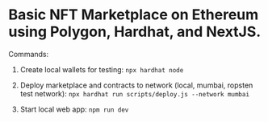 # Basic NFT Marketplace on Ethereum using Polygon, Hardhat, and NextJS.

Commands:
1. Create local wallets for testing: `npx hardhat node`
  
2. Deploy marketplace and contracts to network (local, mumbai, ropsten test network): `npx hardhat run scripts/deploy.js --network mumbai`
4. Start local web app: `npm run dev`
